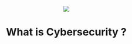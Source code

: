 <!DOCTYPE html>
<html lang = "en">
 <head>
  <meta charset="UTF-8">
  <title>Cybersecurity adventure with Brave9!</title>
 </head>

<body>
 <header>
  <img src="https://content.invisioncic.com/Mmalware/monthly_2017_02/hero_logo.png.ce017c551dfbebe78e51737cc07d50a2.png">
  <h1> What is Cybersecurity ? <h1>
 </header>
</body>
</html>
